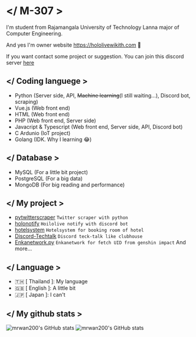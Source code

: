 # </ M-307 >
I'm student from Rajamangala University of Technology Lanna major of Computer Engineering.

And yes I'm owner website https://hololivewikith.com 🤗

If you want contact some project or suggestion. You can join this discord server [here](https://discord.gg/6wADjB4qtD)

## </ Coding languege >
- Python (Server side, API, ~~Machine learning~~(I still waiting...), Discord bot, scraping)
- Vue.js (Web front end)
- HTML (Web front end)
- PHP (Web front end, Server side)
- Javacript & Typescript (Web front end, Server side, API, Discord bot)
- C Ardunio (IoT project)
- Golang (IDK. Why I learning 😂)

## </ Database >
- MySQL (For a little bit project)
- PostgreSQL (For a big data)
- MongoDB (For big reading and performance)

## </ My project >
- [pytwitterscraper](https://github.com/mrwan200/pytwitterscraper) `Twitter scraper with python`
- [holonotify](https://github.com/mrwan200/holonotify_discord) `Hoilolive notify with discord bot`
- [hotelsystem](https://github.com/mrwan200/hotelsystem) `Hotelsystem for booking room of hotel`
- [Discord-Techtalk](https://github.com/mrwan200/Discord-Tech-Talk) `Discord teck-talk like clubhouse`
- [Enkanetwork.py](https://github.com/mrwan200/EnkaNetwork.py) `Enkanetwork for fetch UID from genshin impact`
And more...

## </ Language >
- 🇹🇭 [ Thailand ]: My language
- 🇬🇧 [ English ]: A little bit
- 🇯🇵 [ Japan ]: I can't 

## </ My github stats >
![mrwan200's GitHub stats](https://stat-card.000198.xyz/api?username=mrwan200&show_icons=true&theme=tokyonight)
![mrwan200's GitHub stats](https://stat-card.000198.xyz/api/top-langs/?username=mrwan200&langs_count=5&theme=tokyonight)
